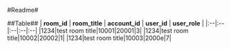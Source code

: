 #Readme#

##Table##
| **room_id** | **room_title** | **account_id** | **user_id** | **user_role** |
|:--|:--|:--|:--|:--|
|1234|test room title|10001|20001|3|
|1234|test room title|10002|20002|1|
|1234|test room title|10003|2000e|7|

